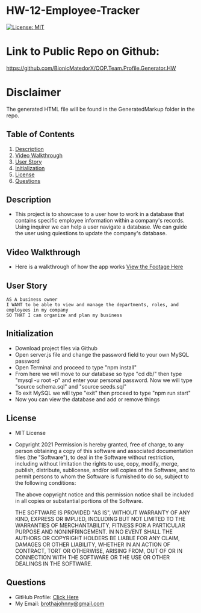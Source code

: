 # HW-12-Employee-Tracker
[![License: MIT](https://img.shields.io/badge/License-MIT-yellow.svg)](https://opensource.org/licenses/MIT)

# Link to Public Repo on Github:
https://github.com/BionicMatedorX/OOP.Team.Profile.Generator.HW
# Disclaimer
The generated HTML file will be found in the GeneratedMarkup folder in the repo.
## Table of Contents
1. [Description](#Description)
2. [Video Walkthrough](#Installation)
3. [User Story](#Usage)
4. [Initialization](#Contributing-Guidelines)
5. [License](#License)
6. [Questions](#Questions)
## Description
- This project is to showcase to a user how to work in a database that contains specific employee information within a company's records. Using inquirer we can help a user navigate a database. We can guide the user using quiestions to update the company's database.
## Video Walkthrough
- Here is a walkthrough of how the app works
  <a target="_blank" href="https://watch.screencastify.com/v/Qb2YToN6wR4uR6kPchnk">View the Footage Here</a>
## User Story
    AS A business owner
    I WANT to be able to view and manage the departments, roles, and employees in my company
    SO THAT I can organize and plan my business

## Initialization
- Download project files via Github
- Open server.js file and change the password field to your own MySQL password
- Open Terminal and proceed to type "npm install"
- From here we will move to our database so type "cd db/" then type "mysql -u root -p" and enter your personal password. Now we will type "source schema.sql" and "source seeds.sql" 
- To exit MySQL we will type "exit" then proceed to type "npm run start"
- Now you can view the database and add or remove things
## License
- MIT License
- Copyright 2021
    Permission is hereby granted, free of charge, to any person obtaining a copy of this software and associated documentation files (the "Software"), to deal in the Software without restriction, including without limitation the rights to use, copy, modify, merge, publish, distribute, sublicense, and/or sell copies of the Software, and to permit persons to whom the Software is furnished to do so, subject to the following conditions:
    
    The above copyright notice and this permission notice shall be included in all copies or substantial portions of the Software.
    
    THE SOFTWARE IS PROVIDED "AS IS", WITHOUT WARRANTY OF ANY KIND, EXPRESS OR IMPLIED, INCLUDING BUT NOT LIMITED TO THE WARRANTIES OF MERCHANTABILITY, FITNESS FOR A PARTICULAR PURPOSE AND NONINFRINGEMENT. IN NO EVENT SHALL THE AUTHORS OR COPYRIGHT HOLDERS BE LIABLE FOR ANY CLAIM, DAMAGES OR OTHER LIABILITY, WHETHER IN AN ACTION OF CONTRACT, TORT OR OTHERWISE, ARISING FROM, OUT OF OR IN CONNECTION WITH THE SOFTWARE OR THE USE OR OTHER DEALINGS IN THE SOFTWARE.
## Questions
- GitHub Profile: <a href="https://github.com/BionicMatedorX">Click Here</a><br>
- My Email: brothajohnny@gmail.com<br>